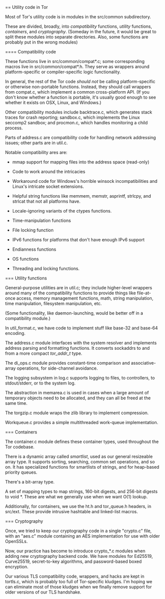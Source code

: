 
== Utility code in Tor

Most of Tor's utility code is in modules in the src/common subdirectory.

These are divided, broadly, into _compatibility_ functions, _utility_
functions, _containers_, and _cryptography_.  (Someday in the future, it
would be great to split these modules into separate directories.  Also, some
functions are probably put in the wrong modules)

==== Compatibility code

These functions live in src/common/compat*.c; some corresponding macros live
in src/common/compat*.h.  They serve as wrappers around platform-specific or
compiler-specific logic functionality.

In general, the rest of the Tor code *should not* be calling platform-specific
or otherwise non-portable functions.  Instead, they should call wrappers from
compat.c, which implement a common cross-platform API.  (If you don't know
whether a function is portable, it's usually good enough to see whether it
exists on OSX, Linux, and Windows.)

Other compatibility modules include backtrace.c, which generates stack traces
for crash reporting; sandbox.c, which implements the Linux seccomp2 sandbox;
and procmon.c, which handles monitoring a child process.

Parts of address.c are compatibility code for handling network addressing
issues; other parts are in util.c.

Notable compatibility ares are:

   * mmap support for mapping files into the address space (read-only)

   * Code to work around the intricacies

   * Workaround code for Windows's horrible winsock incompatibilities and
     Linux's intricate socket extensions.

   * Helpful string functions like memmem, memstr, asprintf, strlcpy, and
     strlcat that not all platforms have.

   * Locale-ignoring variants of the ctypes functions.

   * Time-manipulation functions

   * File locking function

   * IPv6 functions for platforms that don't have enough IPv6 support

   * Endianness functions

   * OS functions

   * Threading and locking functions.

=== Utility functions

General-purpose utilities are in util.c; they include higher-level wrappers
around many of the compatibility functions to provide things like
file-at-once access, memory management functions, math, string manipulation,
time manipulation, filesystem manipulation, etc.

(Some functionality, like daemon-launching, would be better off in a
compatibility module.)

In util_format.c, we have code to implement stuff like base-32 and base-64
encoding.

The address.c module interfaces with the system resolver and implements
address parsing and formatting functions.  It converts sockaddrs to and from
a more compact *tor_addr_t* type.

The di_ops.c module provides constant-time comparison and associative-array
operations, for side-channel avoidance.

The logging subsystem in log.c supports logging to files, to controllers, to
stdout/stderr, or to the system log.

The abstraction in memarea.c is used in cases when a large amount of
temporary objects need to be allocated, and they can all be freed at the same
time.

The torgzip.c module wraps the zlib library to implement compression.

Workqueue.c provides a simple multithreaded work-queue implementation.

=== Containers

The container.c module defines these container types, used throughout the Tor
codebase.

There is a dynamic array called *smartlist*, used as our general resizeable
array type.  It supports sorting, searching, common set operations, and so
on.  It has specialized functions for smartlists of strings, and for
heap-based priority queues.

There's a bit-array type.

A set of mapping types to map strings, 160-bit digests, and 256-bit digests
to void \*.  These are what we generally use when we want O(1) lookup.

Additionally, for containers, we use the ht.h and tor_queue.h headers, in
src/ext.  These provide intrusive hashtable and linked-list macros.

===  Cryptography

Once, we tried to keep our cryptography code in a single "crypto.c" file,
with an "aes.c" module containing an AES implementation for use with older
OpenSSLs.

Now, our practice has become to introduce crypto_\*.c modules when adding new
cryptography backend code.  We have modules for Ed25519, Curve25519,
secret-to-key algorithms, and password-based boxed encryption.

Our various TLS compatibility code, wrappers, and hacks are kept in
tortls.c, which is probably too full of Tor-specific kludges.  I'm
hoping we can eliminate most of those kludges when we finally remove
support for older versions of our TLS handshake.



